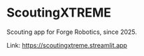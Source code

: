 # ScoutingXTREME

Scouting app for Forge Robotics, since 2025.

Link: https://scoutingxtreme.streamlit.app
